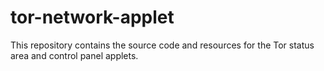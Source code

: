 tor-network-applet
==================

This repository contains the source code and resources for the Tor
status area and control panel applets.
